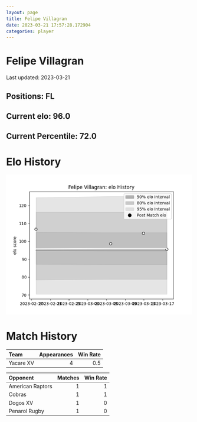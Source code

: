```yaml
---  
layout: page  
title: Felipe Villagran  
date: 2023-03-21 17:57:28.172904  
categories: player  
---
```

# Felipe Villagran


Last updated: 2023-03-21
## Positions: FL

## Current elo: 96.0

## Current Percentile: 72.0

# Elo History


![elo history](history_FelipeVillagran.png)
# Match History


| Team      |   Appearances |   Win Rate |
|:----------|--------------:|-----------:|
| Yacare XV |             4 |        0.5 |

| Opponent         |   Matches |   Win Rate |
|:-----------------|----------:|-----------:|
| American Raptors |         1 |          1 |
| Cobras           |         1 |          1 |
| Dogos XV         |         1 |          0 |
| Penarol Rugby    |         1 |          0 |